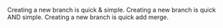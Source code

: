 Creating a new branch is quick & simple.
Creating a new branch is quick AND simple.
Creating a new branch is quick add merge.
